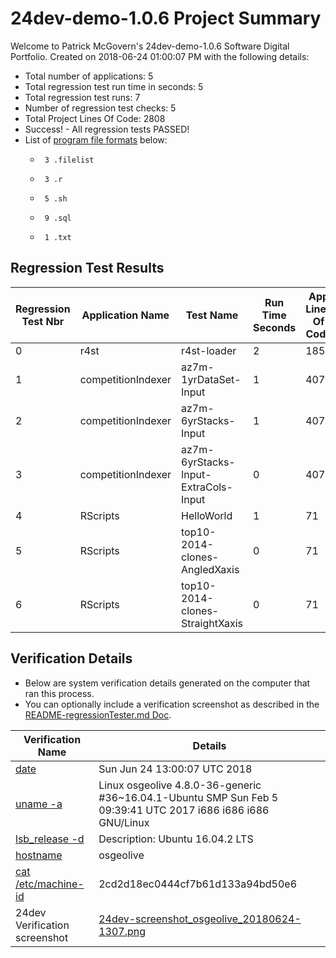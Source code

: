 # 24dev-demo-1.0.6 Project Summary 
Welcome to Patrick McGovern's 24dev-demo-1.0.6 Software Digital Portfolio. Created on 2018-06-24 01:00:07 PM with the following details:
* Total number of applications: 5
* Total regression test run time in seconds: 5 
* Total regression test runs: 7  
* Number of regression test checks: 5
* Total Project Lines Of Code: 2808
* Success! - All regression tests PASSED!
* List of [program file formats](https://en.wikipedia.org/wiki/List_of_file_formats) below: 
   *      3 .filelist
   *      3 .r
   *      5 .sh
   *      9 .sql
   *      1 .txt

## Regression Test Results 
Regression Test Nbr|Application Name|Test Name|Run Time Seconds|App Lines Of Code|Pass or Fail
 --- | --- | --- | --- | --- | --- 
0|r4st|r4st-loader|2|1855|Pass
1|competitionIndexer|az7m-1yrDataSet-Input|1|407|Pass
2|competitionIndexer|az7m-6yrStacks-Input|1|407|Pass
3|competitionIndexer|az7m-6yrStacks-Input-ExtraCols-Input|0|407|Pass
4|RScripts|HelloWorld|1|71|Pass
5|RScripts|top10-2014-clones-AngledXaxis|0|71|Pass
6|RScripts|top10-2014-clones-StraightXaxis|0|71|Pass

## Verification Details
* Below are system verification details generated on the computer that ran this process. 
* You can optionally include a verification screenshot as described in the [README-regressionTester.md Doc](24dev-demo/apps/regressionTester/docs/README-regressionTester.md). 

Verification Name|Details  
 --- | --- 
[date](https://en.wikipedia.org/wiki/System_time)|Sun Jun 24 13:00:07 UTC 2018
[uname -a](https://en.wikipedia.org/wiki/Uname)|Linux osgeolive 4.8.0-36-generic #36~16.04.1-Ubuntu SMP Sun Feb 5 09:39:41 UTC 2017 i686 i686 i686 GNU/Linux
[lsb_release -d](https://refspecs.linuxbase.org/LSB_3.0.0/LSB-PDA/LSB-PDA/lsbrelease.html)|Description:	Ubuntu 16.04.2 LTS
[hostname](https://en.wikipedia.org/wiki/Hostname)|osgeolive
[cat /etc/machine-id](https://www.freedesktop.org/software/systemd/man/machine-id.html)|2cd2d18ec0444cf7b61d133a94bd50e6 
24dev Verification screenshot|[24dev-screenshot_osgeolive_20180624-1307.png](24dev-demo/backup/24dev-screenshot_osgeolive_20180624-1307.png)
